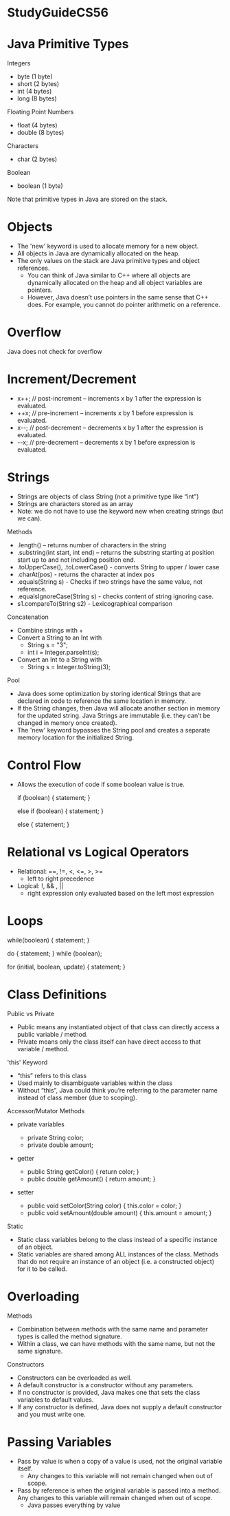 # StudyGuideCS56

# Java Primitive Types
Integers
- byte (1 byte)
- short (2 bytes)
- int (4 bytes)
- long (8 bytes)

Floating Point Numbers
- float (4 bytes)
- double (8 bytes)

Characters
- char (2 bytes)

Boolean
- boolean (1 byte)

Note that primitive types in Java are stored on the stack.

# Objects
- The 'new' keyword is used to allocate memory for a new object.
- All objects in Java are dynamically allocated on the heap.
- The only values on the stack are Java primitive types and object references.
  - You can think of Java similar to C++ where all objects are dynamically allocated on the heap and all object variables are pointers.
  - However, Java doesn’t use pointers in the same sense that C++ does. For example, you cannot do pointer arithmetic on a reference.

# Overflow
Java does not check for overflow

# Increment/Decrement
- x++; // post-increment – increments x by 1 after the expression is evaluated.
- ++x; // pre-increment – increments x by 1 before expression is evaluated.
- x--; // post-decrement – decrements x by 1 after the expression is evaluated.
- --x; // pre-decrement – decrements x by 1 before expression is evaluated.

# Strings
- Strings are objects of class String (not a primitive type like “int”)
- Strings are characters stored as an array
- Note: we do not have to use the keyword new when creating strings (but we can).

Methods
- .length() – returns number of characters in the string
- .substring(int start, int end) – returns the substring starting at position start up to and not including position end.
- .toUpperCase(), .toLowerCase() - converts String to upper / lower case
- .charAt(pos) - returns the character at index pos
- .equals(String s) - Checks if two strings have the same value, not reference.
- .equalsIgnoreCase(String s) - checks content of string ignoring case.
- s1.compareTo(String s2) - Lexicographical comparison

Concatenation
- Combine strings with +
- Convert a String to an Int with 
    - String s = "3"; 
    - int i = Integer.parseInt(s);
- Convert an Int to a String with 
    - String s = Integer.toString(3);

Pool
- Java does some optimization by storing identical Strings that are declared in code to reference the same location in memory.
- If the String changes, then Java will allocate another section in memory for the updated string. Java Strings are immutable (i.e. they can’t be changed in memory once created).
- The 'new' keyword bypasses the String pool and creates a separate memory location for the initialized String.

# Control Flow
- Allows the execution of code if some boolean value is true.

  if (boolean) 
  {
    statement;
  }
  
  else if (boolean) 
  {
    statement;
  }
  
  else 
  {
    statement;
  }

# Relational vs Logical Operators
- Relational: ==, !=, <, <=, >, >=
    - left to right precedence
- Logical: !, && , ||
    - right expression only evaluated based on the left most expression

# Loops
  while(boolean) {
    statement;
  }
  
  do {
    statement;
  } while (boolean);
  
  for (initial, boolean, update) {
    statement;
  }
  
# Class Definitions
Public vs Private
- Public means any instantiated object of that class can directly access a public variable / method.
- Private means only the class itself can have direct access to that variable / method.

'this' Keyword
- “this” refers to this class
- Used mainly to disambiguate variables within the class
- Without “this”, Java could think you’re referring to the parameter name instead of class member (due to scoping).

Accessor/Mutator Methods
- private variables
    - private String color;
    - private double amount;

- getter
    - public String getColor() { return color; }
    - public double getAmount() { return amount; }

- setter
    - public void setColor(String color) { this.color = color; }
    - public void setAmount(double amount) { this.amount = amount; }

Static
- Static class variables belong to the class instead of a specific instance of an object.
- Static variables are shared among ALL instances of the class.
Methods that do not require an instance of an object (i.e. a constructed object) for it to be called.

# Overloading
Methods
- Combination between methods with the same name and parameter types is called the method signature.
- Within a class, we can have methods with the same name, but not the same signature.

Constructors
- Constructors can be overloaded as well.
- A default constructor is a constructor without any parameters.
- If no constructor is provided, Java makes one that sets the class variables to default values.
- If any constructor is defined, Java does not supply a default constructor and you must write one.

# Passing Variables
- Pass by value is when a copy of a value is used, not the original variable itself.
  - Any changes to this variable will not remain changed when out of scope.
- Pass by reference is when the original variable is passed into a method. Any changes to this variable will remain changed when out of scope.
  - Java passes everything by value





